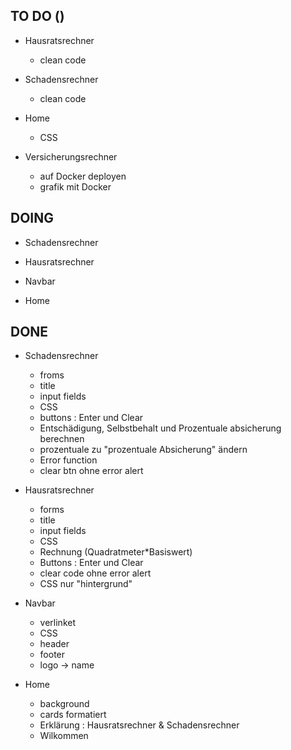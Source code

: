 ## TO DO ()

- Hausratsrechner
    - clean code
    
- Schadensrechner
    - clean code

- Home 
    - CSS

- Versicherungsrechner
    - auf Docker deployen
    - grafik mit Docker

## DOING 

- Schadensrechner 

- Hausratsrechner

- Navbar 

- Home 


## DONE

- Schadensrechner
    - froms
    - title
    - input fields
    - CSS
    - buttons : Enter und Clear
    - Entschädigung, Selbstbehalt und Prozentuale absicherung berechnen
    - prozentuale zu "prozentuale Absicherung" ändern
    - Error function
    - clear btn ohne error alert

- Hausratsrechner
    - forms
    - title
    - input fields
    - CSS
    - Rechnung (Quadratmeter*Basiswert)
    - Buttons : Enter und Clear
    - clear code ohne error alert
    - CSS nur "hintergrund"
    
- Navbar
    - verlinket
    - CSS
    - header
    - footer
    - logo -> name

- Home
    - background
    - cards formatiert
    - Erklärung : Hausratsrechner & Schadensrechner 
    - Wilkommen